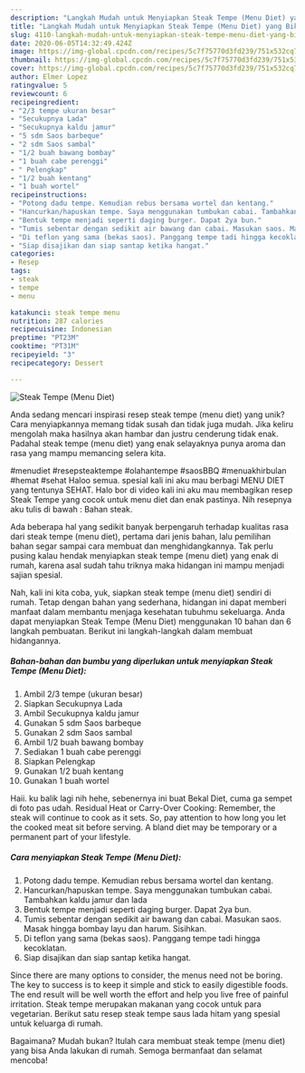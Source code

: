 ```yaml
---
description: "Langkah Mudah untuk Menyiapkan Steak Tempe (Menu Diet) yang Bikin Ngiler"
title: "Langkah Mudah untuk Menyiapkan Steak Tempe (Menu Diet) yang Bikin Ngiler"
slug: 4110-langkah-mudah-untuk-menyiapkan-steak-tempe-menu-diet-yang-bikin-ngiler
date: 2020-06-05T14:32:49.424Z
image: https://img-global.cpcdn.com/recipes/5c7f75770d3fd239/751x532cq70/steak-tempe-menu-diet-foto-resep-utama.jpg
thumbnail: https://img-global.cpcdn.com/recipes/5c7f75770d3fd239/751x532cq70/steak-tempe-menu-diet-foto-resep-utama.jpg
cover: https://img-global.cpcdn.com/recipes/5c7f75770d3fd239/751x532cq70/steak-tempe-menu-diet-foto-resep-utama.jpg
author: Elmer Lopez
ratingvalue: 5
reviewcount: 6
recipeingredient:
- "2/3 tempe ukuran besar"
- "Secukupnya Lada"
- "Secukupnya kaldu jamur"
- "5 sdm Saos barbeque"
- "2 sdm Saos sambal"
- "1/2 buah bawang bombay"
- "1 buah cabe perenggi"
- " Pelengkap"
- "1/2 buah kentang"
- "1 buah wortel"
recipeinstructions:
- "Potong dadu tempe. Kemudian rebus bersama wortel dan kentang."
- "Hancurkan/hapuskan tempe. Saya menggunakan tumbukan cabai. Tambahkan kaldu jamur dan lada"
- "Bentuk tempe menjadi seperti daging burger. Dapat 2ya bun."
- "Tumis sebentar dengan sedikit air bawang dan cabai. Masukan saos. Masak hingga bombay layu dan harum. Sisihkan."
- "Di teflon yang sama (bekas saos). Panggang tempe tadi hingga kecoklatan."
- "Siap disajikan dan siap santap ketika hangat."
categories:
- Resep
tags:
- steak
- tempe
- menu

katakunci: steak tempe menu 
nutrition: 287 calories
recipecuisine: Indonesian
preptime: "PT23M"
cooktime: "PT31M"
recipeyield: "3"
recipecategory: Dessert

---
```



![Steak Tempe (Menu Diet)](https://img-global.cpcdn.com/recipes/5c7f75770d3fd239/751x532cq70/steak-tempe-menu-diet-foto-resep-utama.jpg)

Anda sedang mencari inspirasi resep steak tempe (menu diet) yang unik? Cara menyiapkannya memang tidak susah dan tidak juga mudah. Jika keliru mengolah maka hasilnya akan hambar dan justru cenderung tidak enak. Padahal steak tempe (menu diet) yang enak selayaknya punya aroma dan rasa yang mampu memancing selera kita.

#menudiet #resepsteaktempe #olahantempe #saosBBQ #menuakhirbulan #hemat #sehat Haloo semua. spesial kali ini aku mau berbagi MENU DIET yang tentunya SEHAT. Halo bor di video kali ini aku mau membagikan resep Steak Tempe yang cocok untuk menu diet dan enak pastinya. Nih resepnya aku tulis di bawah : Bahan steak.

Ada beberapa hal yang sedikit banyak berpengaruh terhadap kualitas rasa dari steak tempe (menu diet), pertama dari jenis bahan, lalu pemilihan bahan segar sampai cara membuat dan menghidangkannya. Tak perlu pusing kalau hendak menyiapkan steak tempe (menu diet) yang enak di rumah, karena asal sudah tahu triknya maka hidangan ini mampu menjadi sajian spesial.


Nah, kali ini kita coba, yuk, siapkan steak tempe (menu diet) sendiri di rumah. Tetap dengan bahan yang sederhana, hidangan ini dapat memberi manfaat dalam membantu menjaga kesehatan tubuhmu sekeluarga. Anda dapat menyiapkan Steak Tempe (Menu Diet) menggunakan 10 bahan dan 6 langkah pembuatan. Berikut ini langkah-langkah dalam membuat hidangannya.

<!--inarticleads1-->

##### Bahan-bahan dan bumbu yang diperlukan untuk menyiapkan Steak Tempe (Menu Diet):

1. Ambil 2/3 tempe (ukuran besar)
1. Siapkan Secukupnya Lada
1. Ambil Secukupnya kaldu jamur
1. Gunakan 5 sdm Saos barbeque
1. Gunakan 2 sdm Saos sambal
1. Ambil 1/2 buah bawang bombay
1. Sediakan 1 buah cabe perenggi
1. Siapkan  Pelengkap
1. Gunakan 1/2 buah kentang
1. Gunakan 1 buah wortel


Haii. ku balik lagi nih hehe, sebenernya ini buat Bekal Diet, cuma ga sempet di foto pas udah. Residual Heat or Carry-Over Cooking: Remember, the steak will continue to cook as it sets. So, pay attention to how long you let the cooked meat sit before serving. A bland diet may be temporary or a permanent part of your lifestyle. 

<!--inarticleads2-->

##### Cara menyiapkan Steak Tempe (Menu Diet):

1. Potong dadu tempe. Kemudian rebus bersama wortel dan kentang.
1. Hancurkan/hapuskan tempe. Saya menggunakan tumbukan cabai. Tambahkan kaldu jamur dan lada
1. Bentuk tempe menjadi seperti daging burger. Dapat 2ya bun.
1. Tumis sebentar dengan sedikit air bawang dan cabai. Masukan saos. Masak hingga bombay layu dan harum. Sisihkan.
1. Di teflon yang sama (bekas saos). Panggang tempe tadi hingga kecoklatan.
1. Siap disajikan dan siap santap ketika hangat.


Since there are many options to consider, the menus need not be boring. The key to success is to keep it simple and stick to easily digestible foods. The end result will be well worth the effort and help you live free of painful irritation. Steak tempe merupakan makanan yang cocok untuk para vegetarian. Berikut satu resep steak tempe saus lada hitam yang spesial untuk keluarga di rumah. 

Bagaimana? Mudah bukan? Itulah cara membuat steak tempe (menu diet) yang bisa Anda lakukan di rumah. Semoga bermanfaat dan selamat mencoba!
